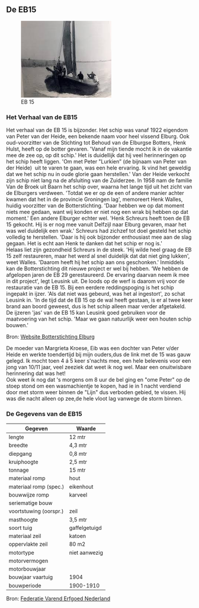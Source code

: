 ## De EB15

<figure id="foto_eb15">
    <img src="media/eb15.jpg" alt="EB 15">
    <figcaption>EB 15</figcaption>
</figure>

### Het Verhaal van de EB15

Het verhaal van de EB 15 is bijzonder. Het schip was vanaf 1922 eigendom van Peter van der Heide, een bekende 
naam voor heel vissend Elburg. Ook oud-voorzitter van de Stichting tot Behoud van de Elburgse Botters, 
Henk Hulst, heeft op de botter gevaren. 'Vanaf mijn tiende mocht ik in de vakantie mee de zee op, op dit schip.'
Het is duidellijk dat hij veel herinneringen op het schip heeft liggen. 'Om met Peter "Lurkien” 
(de bijnaam van Peter van der Heide)  uit te varen te gaan, was een hele ervaring. Ik vind het geweldig dat 
we het schip nu in oude glorie gaan herstellen.'
Van der Heide verkocht zijn schip niet lang na de afsluiting van de Zuiderzee. In 1958 nam de 
familie Van de Broek uit Baarn het schip over, waarna het lange tijd uit het zicht van de Elburgers verdween. 
'Totdat we er op de een of andere manier achter kwamen dat het in de provincie Groningen lag', memoreert 
Henk Walles, huidig voorzitter van de Botterstichting. 'Daar hebben we op dat moment niets mee gedaan, want 
wij konden er niet nog een wrak bij hebben op dat moment.' Een andere Elburger echter wel. 'Henk Schreurs 
heeft toen de EB 15 gekocht. Hij is er nog mee vanuit Delfzijl naar Elburg gevaren, maar het was wel duidelijk 
een wrak.' Schreurs had zichzef tot doel gesteld het schip volledig te herstellen. 'Daar is hij ook bijzonder 
enthousiast mee aan de slag gegaan. Het is echt aan Henk te danken dat het schip er nog is.'  
Helaas liet zijn gezondheid Schreurs in de steek. 'Hij wilde heel graag de EB 15 zelf restaureren, maar het 
werd al snel duidelijk dat dat niet ging lukken', weet Walles. 'Daarom heeft hij het schip aan ons geschonken.'
Inmiddels kan de Botterstichting dit nieuwe project er wel bij hebben. ‘We hebben de afgelopen jaren de EB 29 
gerestaureerd. De ervaring daarvan neem ik mee in dit project', legt Leusink uit. De loods op de werf is 
daarom vrij voor de restauratie van de EB 15.
Bij een eerdere reddingspoging is het schip ingepakt in ijzer. 'Als dat niet was gebeurd, was het al ingestort',
zo schat Leusink in. 'In de tijd dat de EB 15 op de wal heeft gestaan, is er al twee keer brand aan boord 
geweest, dus is het schip alleen maar verder afgetakeld. De ijzeren 'jas' van de EB 15 kan Leusink goed 
gebruiken voor de maatvoering van het schip. 'Maar we gaan natuurlijk weer een houten schip bouwen.'

Bron: [Website Botterstichting Elburg](https://botterselburg.nl/pagina_output.php?id=21)


<div class='hhulst'>
De moeder van Margrieta Kroese, Eib was een dochter van Peter v/der Heide en werkte toendertijd bij mijn ouders,dus de link met de 15 was gauw gelegd.  
Ik mocht toen 4 á 5 keer s'nachts mee, een hele belevenis voor een jong van 10/11 jaar, veel zeeziek dat weet ik nog wel.
Maar een onuitwisbare herinnering dat was het!
</div>
     
<div class='hhulst'>
Ook weet ik nog dat 's morgens om 8 uur de bel ging en "ome Peter" op de stoep stond om een wasmachientje te kopen, had ie in 1 nacht verdiend door met storm weer binnen de "Lijn" dus verboden gebied, te vissen.  
Hij was die nacht alleen op zee,de hele vloot lag vanwege de storm binnen.
</div>

### De Gegevens van de EB15

| Gegeven                   | Waarde        |  
|---------------------------|---------------|   
| lengte 	                | 12     mtr    | 	 
| breedte 	                | 4,3    mtr    | 		        
| diepgang 	                | 0,8    mtr    | 		 
| kruiphoogte 	            | 2,5 	 mtr    | 	 
| tonnage 	                | 15 	 mtr    | 	
| materiaal romp 	        | hout 	        |  
| materiaal romp (spec.) 	| eikenhout     |  
| bouwwijze romp 	        | karveel 	    |  
| seriematige bouw 		    |               |  
| voortstuwing (oorspr.) 	| zeil          |   	 
| masthoogte 	            | 3,5 	 mtr    |
| soort tuig 	            | gaffelgetuigd |   
| materiaal zeil 	        | katoen        |  	 
| oppervlakte zeil 	        | 80 	 m2     |
| motortype 	            | niet aanwezig |  	 
| motorvermogen             |    		    |   
| motorbouwjaar 		    |               |  
| bouwjaar vaartuig 	    | 1904 	        |  
| bouwperiode 	            | 1900-1910 	|   

Bron: [Federatie Varend Erfgoed Nederland](https://rven.info/schip.aspx?=2937)


